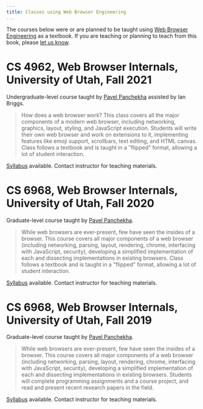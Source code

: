```yaml
---
title: Classes using Web Browser Engineering
...
```


The courses below were or are planned to be taught using [Web Browser
Engineering](index.md) as a textbook. If you are teaching or planning
to teach from this book, please [let us know][contact].

[contact]: mailto:author@browser.engineering

# CS 4962, Web Browser Internals, University of Utah, Fall 2021

Undergraduate-level course taught by [Pavel
Panchekha](https://pavpanchekha.com) assisted by Ian Briggs.

> How does a web browser work? This class covers all the major
> components of a modern web browser, including networking, graphics,
> layout, styling, and JavaScript execution. Students will write their
> own web browser and work on extensions to it, implementing features
> like emoji support, scrollbars, text editing, and HTML canvas. Class
> follows a textbook and is taught in a "flipped" format, allowing a
> lot of student interaction.

[Syllabus](https://pavpanchekha.com/teach/wbe-fa21-syllabus.pdf)
available. Contact instructor for teaching materials.


# CS 6968, Web Browser Internals, University of Utah, Fall 2020

Graduate-level course taught by [Pavel Panchekha](https://pavpanchekha.com).

> While web browsers are ever-present, few have seen the insides of a
> browser. This course covers all major components of a web browser
> (including networking, parsing, layout, rendering, chrome,
> interfacing with JavaScript, security), developing a simplified
> implementation of each and dissecting implementations in existing
> browsers. Class follows a textbook and is taught in a "flipped"
> format, allowing a lot of student interaction.

[Syllabus](https://pavpanchekha.com/teach/wbe-fa20-syllabus.pdf)
available. Contact instructor for teaching materials.

# CS 6968, Web Browser Internals, University of Utah, Fall 2019

Graduate-level course taught by [Pavel Panchekha](https://pavpanchekha.com).

> While web browsers are ever-present, few have seen the insides of a
> browser. This course covers all major components of a web browser
> (including networking, parsing, layout, rendering, chrome,
> interfacing with JavaScript, security), developing a simplified
> implementation of each and dissecting implementations in existing
> browsers. Students will complete programming assignments and a
> course project, and read and present recent research papers in the
> field.

[Syllabus](https://pavpanchekha.com/teach/wbe-fa19-syllabus.pdf)
available. Contact instructor for teaching materials.
